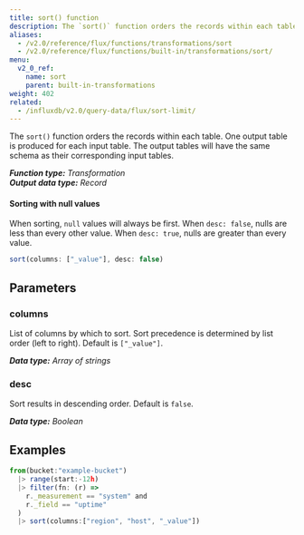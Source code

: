 ```yaml
---
title: sort() function
description: The `sort()` function orders the records within each table.
aliases:
  - /v2.0/reference/flux/functions/transformations/sort
  - /v2.0/reference/flux/functions/built-in/transformations/sort/
menu:
  v2_0_ref:
    name: sort
    parent: built-in-transformations
weight: 402
related:
  - /influxdb/v2.0/query-data/flux/sort-limit/
---
```


The `sort()` function orders the records within each table.
One output table is produced for each input table.
The output tables will have the same schema as their corresponding input tables.

_**Function type:** Transformation_  
_**Output data type:** Record_

#### Sorting with null values
When sorting, `null` values will always be first.
When `desc: false`, nulls are less than every other value.
When `desc: true`, nulls are greater than every value.

```js
sort(columns: ["_value"], desc: false)
```

## Parameters

### columns
List of columns by which to sort.
Sort precedence is determined by list order (left to right).
Default is `["_value"]`.

_**Data type:** Array of strings_

### desc
Sort results in descending order.
Default is `false`.

_**Data type:** Boolean_

## Examples
```js
from(bucket:"example-bucket")
  |> range(start:-12h)
  |> filter(fn: (r) =>
    r._measurement == "system" and
    r._field == "uptime"
  )
  |> sort(columns:["region", "host", "_value"])
```
